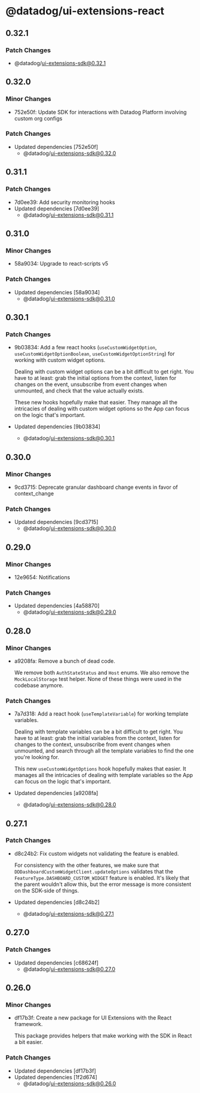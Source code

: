 # @datadog/ui-extensions-react

## 0.32.1

### Patch Changes

-   @datadog/ui-extensions-sdk@0.32.1

## 0.32.0

### Minor Changes

-   752e50f: Update SDK for interactions with Datadog Platform involving custom org configs

### Patch Changes

-   Updated dependencies [752e50f]
    -   @datadog/ui-extensions-sdk@0.32.0

## 0.31.1

### Patch Changes

-   7d0ee39: Add security monitoring hooks
-   Updated dependencies [7d0ee39]
    -   @datadog/ui-extensions-sdk@0.31.1

## 0.31.0

### Minor Changes

-   58a9034: Upgrade to react-scripts v5

### Patch Changes

-   Updated dependencies [58a9034]
    -   @datadog/ui-extensions-sdk@0.31.0

## 0.30.1

### Patch Changes

-   9b03834: Add a few react hooks (`useCustomWidgetOption`, `useCustomWidgetOptionBoolean`, `useCustomWidgetOptionString`) for working with custom widget options.

    Dealing with custom widget options can be a bit difficult to get right.
    You have to at least:
    grab the initial options from the context,
    listen for changes on the event,
    unsubscribe from event changes when unmounted,
    and check that the value actually exists.

    These new hooks hopefully make that easier.
    They manage all the intricacies of dealing with custom widget options so the App can focus on the logic that's important.

-   Updated dependencies [9b03834]
    -   @datadog/ui-extensions-sdk@0.30.1

## 0.30.0

### Minor Changes

-   9cd3715: Deprecate granular dashboard change events in favor of context_change

### Patch Changes

-   Updated dependencies [9cd3715]
    -   @datadog/ui-extensions-sdk@0.30.0

## 0.29.0

### Minor Changes

-   12e9654: Notifications

### Patch Changes

-   Updated dependencies [4a58870]
    -   @datadog/ui-extensions-sdk@0.29.0

## 0.28.0

### Minor Changes

-   a9208fa: Remove a bunch of dead code.

    We remove both `AuthStateStatus` and `Host` enums.
    We also remove the `MockLocalStorage` test helper.
    None of these things were used in the codebase anymore.

### Patch Changes

-   7a7d318: Add a react hook (`useTemplateVariable`) for working template variables.

    Dealing with template variables can be a bit difficult to get right.
    You have to at least:
    grab the initial variables from the context,
    listen for changes to the context,
    unsubscribe from event changes when unmounted,
    and search through all the template variables to find the one you're looking for.

    This new `useCustomWidgetOptions` hook hopefully makes that easier.
    It manages all the intricacies of dealing with template variables so the App can focus on the logic that's important.

-   Updated dependencies [a9208fa]
    -   @datadog/ui-extensions-sdk@0.28.0

## 0.27.1

### Patch Changes

-   d8c24b2: Fix custom widgets not validating the feature is enabled.

    For consistency with the other features,
    we make sure that `DDDashboardCustomWidgetClient.updateOptions` validates that the `FeatureType.DASHBOARD_CUSTOM_WIDGET` feature is enabled.
    It's likely that the parent wouldn't allow this,
    but the error message is more consistent on the SDK-side of things.

-   Updated dependencies [d8c24b2]
    -   @datadog/ui-extensions-sdk@0.27.1

## 0.27.0

### Patch Changes

-   Updated dependencies [c68624f]
    -   @datadog/ui-extensions-sdk@0.27.0

## 0.26.0

### Minor Changes

-   df17b3f: Create a new package for UI Extensions with the React framework.

    This package provides helpers that make working with the SDK in React a bit easier.

### Patch Changes

-   Updated dependencies [df17b3f]
-   Updated dependencies [1f2d674]
    -   @datadog/ui-extensions-sdk@0.26.0

